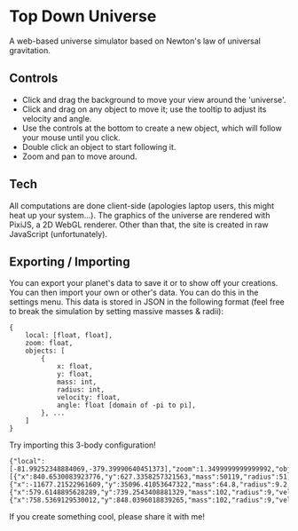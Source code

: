 # Top Down Universe

A web-based universe simulator based on Newton's law of universal gravitation.

## Controls

- Click and drag the background to move your view around the 'universe'. 
- Click and drag on any object to move it; use the tooltip to adjust its velocity and angle.
- Use the controls at the bottom to create a new object, which will follow your mouse until you click.
- Double click an object to start following it.
- Zoom and pan to move around.

## Tech

All computations are done client-side (apologies laptop users, this might heat up your system...). The graphics of the universe are rendered with PixiJS, a 2D WebGL renderer. Other than that, the site is created in raw JavaScript (unfortunately).

## Exporting / Importing

You can export your planet's data to save it or to show off your creations. You can then import your own or other's data. You can do this in the settings menu. This data is stored in JSON in the following format (feel free to break the simulation by setting massive masses & radii):

```
{
    local: [float, float],
    zoom: float,
    objects: [
        {
            x: float,
            y: float,
            mass: int,
            radius: int,
            velocity: float,
            angle: float [domain of -pi to pi],
        }, ...
    ]
}
```

Try importing this 3-body configuration!

```
{"local":[-81.99252348884069,-379.39990640451373],"zoom":1.3499999999999992,"objects":[{"x":840.6530083923776,"y":627.3358257321563,"mass":50119,"radius":51,"velocity":0.02973302658853607,"angle":2.8311407312281367},{"x":-11677.21522961609,"y":35096.41053647322,"mass":64.8,"radius":9.2,"velocity":33.21104401882443,"angle":1.8487498582782682},{"x":579.6148895628289,"y":739.2543408881329,"mass":102,"radius":9,"velocity":8.10004278247251,"angle":-1.4601358160199376},{"x":758.5369129530012,"y":848.0396018839265,"mass":102,"radius":9,"velocity":9.908845853252666,"angle":0.12346294344961826}]}
```

If you create something cool, please share it with me!
